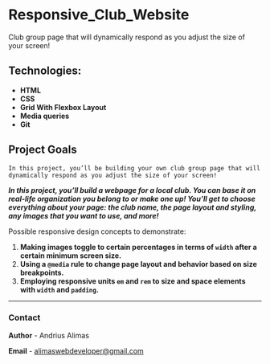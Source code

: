 # Responsive_Club_Website
 Club group page that will dynamically respond as you adjust the size of your screen!​

## Technologies:
 * **HTML**
 * **CSS**
 * **Grid With Flexbox Layout**
 * **Media queries**
 * **Git**

## Project Goals
`In this project, you’ll be building your own club group page that will dynamically respond as you adjust the size of your screen!`

​***In this project, you’ll build a webpage for a local club. You can base it on real-life organization you belong to or make one up! You’ll get to choose everything about your page: the club name, the page layout and styling, any images that you want to use, and more!***​

Possible responsive design concepts to demonstrate:​

1. **Making images toggle to certain percentages in terms of `width` after a certain minimum screen size.**
2. **Using a `@media` rule to change page layout and behavior based on size breakpoints.**
3. **Employing responsive units `em` and `rem` to size and space elements with `width` and `padding`.**
---

### Contact
 **Author** - Andrius Alimas

 **Email** - alimaswebdeveloper@gmail.com